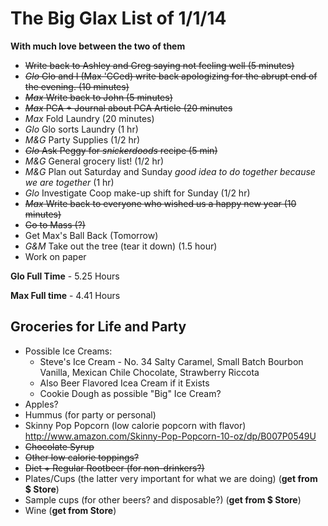 # The Big Glax List of 1/1/14
**With much love between the two of them**

* ~~Write back to Ashley and Greg saying not feeling well (5 minutes)~~
* ~~*Glo* Glo and I (Max 'CCed) write back apologizing for the abrupt end of the evening. (10 minutes)~~
* ~~*Max* Write back to John (5 minutes)~~ 
* ~~*Max* PCA + Journal about PCA Article (20 minutes~~
* *Max* Fold Laundry (20 minutes)
* *Glo* Glo sorts Laundry (1 hr)
* *M&G* Party Supplies (1/2 hr)
* ~~*Glo* Ask Peggy for *snickerdoods* recipe (5 min)~~
* *M&G* General grocery list! (1/2 hr)
* *M&G* Plan out Saturday and Sunday *good idea to do together because we are together* (1 hr)
* *Glo* Investigate Coop make-up shift for Sunday (1/2 hr)
* ~~*Max* Write back to everyone who wished us a happy new year (10 minutes)~~
* ~~Go to Mass (?)~~
* Get Max's Ball Back (Tomorrow)
* *G&M* Take out the tree (tear it down) (1.5 hour)
* Work on paper

**Glo Full Time** - 5.25 Hours

**Max Full time** - 4.41 Hours

## Groceries for Life and Party
* Possible Ice Creams:
	* Steve's Ice Cream - No. 34 Salty Caramel, Small Batch Bourbon Vanilla, Mexican Chile Chocolate, Strawberry Riccota
	* Also Beer Flavored Icea Cream if it Exists
	* Cookie Dough as possible "Big" Ice Cream?
* Apples?
* Hummus (for party or personal)
* Skinny Pop Popcorn (low calorie popcorn with flavor) <http://www.amazon.com/Skinny-Pop-Popcorn-10-oz/dp/B007P0549U>
* ~~Chocolate Syrup~~
* ~~Other low calorie toppings?~~
* ~~Diet + Regular Rootbeer (for non-drinkers?)~~
* Plates/Cups (the latter very important for what we are doing) (**get from $ Store**)
* Sample cups (for other beers? and disposable?) (**get from $ Store**)
* Wine (**get from Store**)

